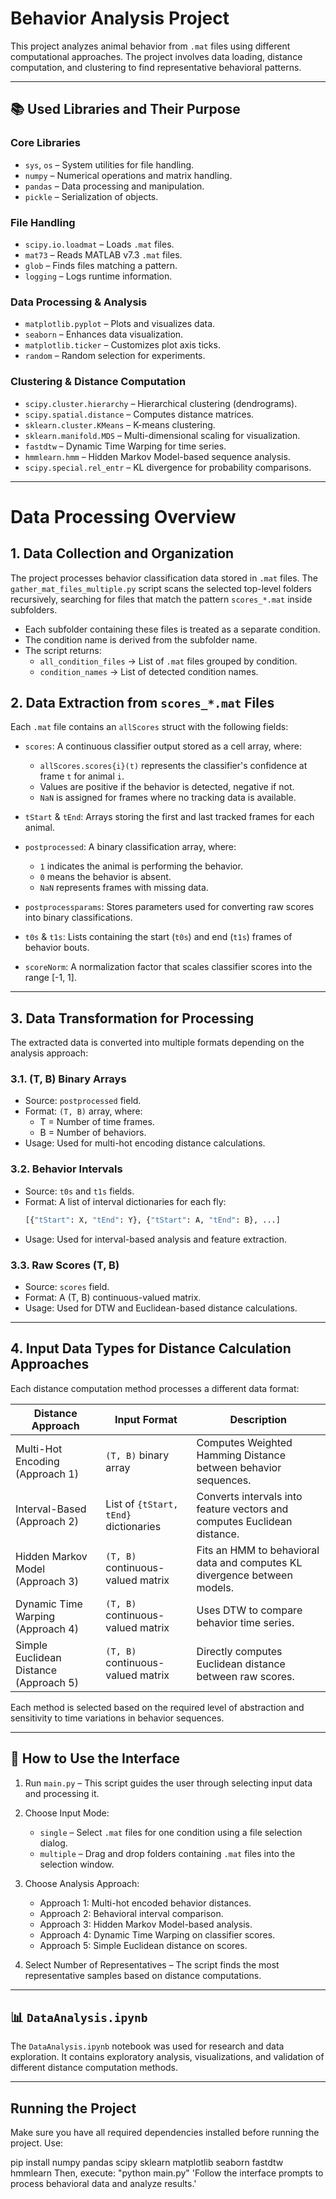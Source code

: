 # Behavior Analysis Project

This project analyzes animal behavior from `.mat` files using different computational approaches. The project involves data loading, distance computation, and clustering to find representative behavioral patterns.

---
## 📚 Used Libraries and Their Purpose

### Core Libraries
- `sys`, `os` – System utilities for file handling.
- `numpy` – Numerical operations and matrix handling.
- `pandas` – Data processing and manipulation.
- `pickle` – Serialization of objects.

### File Handling
- `scipy.io.loadmat` – Loads `.mat` files.
- `mat73` – Reads MATLAB v7.3 `.mat` files.
- `glob` – Finds files matching a pattern.
- `logging` – Logs runtime information.

### Data Processing & Analysis
- `matplotlib.pyplot` – Plots and visualizes data.
- `seaborn` – Enhances data visualization.
- `matplotlib.ticker` – Customizes plot axis ticks.
- `random` – Random selection for experiments.

### Clustering & Distance Computation
- `scipy.cluster.hierarchy` – Hierarchical clustering (dendrograms).
- `scipy.spatial.distance` – Computes distance matrices.
- `sklearn.cluster.KMeans` – K-means clustering.
- `sklearn.manifold.MDS` – Multi-dimensional scaling for visualization.
- `fastdtw` – Dynamic Time Warping for time series.
- `hmmlearn.hmm` – Hidden Markov Model-based sequence analysis.
- `scipy.special.rel_entr` – KL divergence for probability comparisons.

---
# Data Processing Overview

## 1. Data Collection and Organization
The project processes behavior classification data stored in `.mat` files. The `gather_mat_files_multiple.py` script scans the selected top-level folders recursively, searching for files that match the pattern `scores_*.mat` inside subfolders. 

- Each subfolder containing these files is treated as a separate condition.
- The condition name is derived from the subfolder name.
- The script returns:
  - `all_condition_files` → List of `.mat` files grouped by condition.
  - `condition_names` → List of detected condition names.

## 2. Data Extraction from `scores_*.mat` Files
Each `.mat` file contains an `allScores` struct with the following fields:

- `scores`: A continuous classifier output stored as a cell array, where:
  - `allScores.scores{i}(t)` represents the classifier's confidence at frame `t` for animal `i`.
  - Values are positive if the behavior is detected, negative if not.
  - `NaN` is assigned for frames where no tracking data is available.

- `tStart` & `tEnd`: Arrays storing the first and last tracked frames for each animal.

- `postprocessed`: A binary classification array, where:
  - `1` indicates the animal is performing the behavior.
  - `0` means the behavior is absent.
  - `NaN` represents frames with missing data.

- `postprocessparams`: Stores parameters used for converting raw scores into binary classifications.

- `t0s` & `t1s`: Lists containing the start (`t0s`) and end (`t1s`) frames of behavior bouts.

- `scoreNorm`: A normalization factor that scales classifier scores into the range [-1, 1].

---
## 3. Data Transformation for Processing
The extracted data is converted into multiple formats depending on the analysis approach:

### 3.1. (T, B) Binary Arrays
- Source: `postprocessed` field.
- Format: `(T, B)` array, where:
  - T = Number of time frames.
  - B = Number of behaviors.
- Usage: Used for multi-hot encoding distance calculations.

### 3.2. Behavior Intervals
- Source: `t0s` and `t1s` fields.
- Format: A list of interval dictionaries for each fly:
  ```python
  [{"tStart": X, "tEnd": Y}, {"tStart": A, "tEnd": B}, ...]
  ```
- Usage: Used for interval-based analysis and feature extraction.

### 3.3. Raw Scores (T, B)
- Source: `scores` field.
- Format: A (T, B) continuous-valued matrix.
- Usage: Used for DTW and Euclidean-based distance calculations.

---

## 4. Input Data Types for Distance Calculation Approaches
Each distance computation method processes a different data format:

| Distance Approach | Input Format | Description |
|------------------|-------------|-------------|
| Multi-Hot Encoding (Approach 1) | `(T, B)` binary array | Computes Weighted Hamming Distance between behavior sequences. |
| Interval-Based (Approach 2) | List of `{tStart, tEnd}` dictionaries | Converts intervals into feature vectors and computes Euclidean distance. |
| Hidden Markov Model (Approach 3) | `(T, B)` continuous-valued matrix | Fits an HMM to behavioral data and computes KL divergence between models. |
| Dynamic Time Warping (Approach 4) | `(T, B)` continuous-valued matrix | Uses DTW to compare behavior time series. |
| Simple Euclidean Distance (Approach 5) | `(T, B)` continuous-valued matrix | Directly computes Euclidean distance between raw scores. |

Each method is selected based on the required level of abstraction and sensitivity to time variations in behavior sequences.



---
## 🔧 How to Use the Interface

1. Run `main.py` – This script guides the user through selecting input data and processing it.

2. Choose Input Mode:
   - `single` – Select `.mat` files for one condition using a file selection dialog.
   - `multiple` – Drag and drop folders containing `.mat` files into the selection window.

3. Choose Analysis Approach:
   - Approach 1: Multi-hot encoded behavior distances.
   - Approach 2: Behavioral interval comparison.
   - Approach 3: Hidden Markov Model-based analysis.
   - Approach 4: Dynamic Time Warping on classifier scores.
   - Approach 5: Simple Euclidean distance on scores.

4. Select Number of Representatives – The script finds the most representative samples based on distance computations.

---

## 📊 `DataAnalysis.ipynb`
The `DataAnalysis.ipynb` notebook was used for research and data exploration. It contains exploratory analysis, visualizations, and validation of different distance computation methods.

---

## Running the Project
Make sure you have all required dependencies installed before running the project. Use:

pip install numpy pandas scipy sklearn matplotlib seaborn fastdtw hmmlearn
Then, execute:
"python main.py"
'Follow the interface prompts to process behavioral data and analyze results.'
